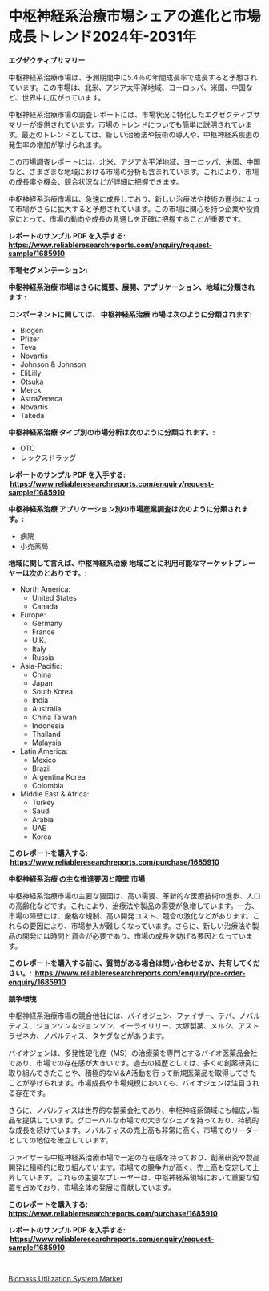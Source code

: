 <p><h1>中枢神経系治療市場シェアの進化と市場成長トレンド2024年-2031年</h1></p><p><strong>エグゼクティブサマリー</strong></p>
<p><p>中枢神経系治療市場は、予測期間中に5.4％の年間成長率で成長すると予想されています。この市場は、北米、アジア太平洋地域、ヨーロッパ、米国、中国など、世界中に広がっています。</p><p>中枢神経系治療市場の調査レポートには、市場状況に特化したエグゼクティブサマリーが提供されています。市場のトレンドについても簡単に説明されています。最近のトレンドとしては、新しい治療法や技術の導入や、中枢神経系疾患の発生率の増加が挙げられます。</p><p>この市場調査レポートには、北米、アジア太平洋地域、ヨーロッパ、米国、中国など、さまざまな地域における市場の分析も含まれています。これにより、市場の成長率や機会、競合状況などが詳細に把握できます。</p><p>中枢神経系治療市場は、急速に成長しており、新しい治療法や技術の進歩によって市場がさらに拡大すると予想されています。この市場に関心を持つ企業や投資家にとって、市場の動向や成長の見通しを正確に把握することが重要です。</p></p>
<p><strong>レポートのサンプル PDF を入手する: <a href="https://www.reliableresearchreports.com/enquiry/request-sample/1685910">https://www.reliableresearchreports.com/enquiry/request-sample/1685910</a></strong></p>
<p><strong>市場セグメンテーション:</strong></p>
<p><strong> 中枢神経系治療 市場はさらに概要、展開、アプリケーション、地域に分類されます :</strong></p>
<p><strong>コンポーネントに関しては、 中枢神経系治療 市場は次のように分類されます: &nbsp;</strong></p>
<p><ul><li>Biogen</li><li>Pfizer</li><li>Teva</li><li>Novartis</li><li>Johnson & Johnson</li><li>EliLilly</li><li>Otsuka</li><li>Merck</li><li>AstraZeneca</li><li>Novartis</li><li>Takeda</li></ul></p>
<p><strong> 中枢神経系治療 タイプ別の市場分析は次のように分類されます。:</strong></p>
<p><ul><li>OTC</li><li>レックスドラッグ</li></ul></p>
<p><strong>レポートのサンプル PDF を入手する: &nbsp;<a href="https://www.reliableresearchreports.com/enquiry/request-sample/1685910">https://www.reliableresearchreports.com/enquiry/request-sample/1685910</a></strong></p>
<p><strong> 中枢神経系治療 アプリケーション別の市場産業調査は次のように分類されます。:</strong></p>
<p><ul><li>病院</li><li>小売薬局</li></ul></p>
<p><strong>地域に関して言えば、中枢神経系治療 地域ごとに利用可能なマーケットプレーヤーは次のとおりです。:</strong></p>
<p><ul>
    <li>
        North America:
        <ul>
            <li>United States</li>
            <li>Canada</li>
        </ul>
    </li>
    <li>
        Europe:
        <ul>
            <li>Germany</li>
            <li>France</li>
            <li>U.K.</li>
            <li>Italy</li>
            <li>Russia</li>
        </ul>
    </li>
    <li>
        Asia-Pacific:
        <ul>
            <li>China</li>
            <li>Japan</li>
            <li>South Korea</li>
            <li>India</li>
            <li>Australia</li>
            <li>China Taiwan</li>
            <li>Indonesia</li>
            <li>Thailand</li>
            <li>Malaysia</li>
        </ul>
    </li>
    <li>
        Latin America:
        <ul>
            <li>Mexico</li>
            <li>Brazil</li>
            <li>Argentina Korea</li>
            <li>Colombia</li>
        </ul>
    </li>
    <li>
        Middle East & Africa:
        <ul>
            <li>Turkey</li>
            <li>Saudi</li>
            <li>Arabia</li>
            <li>UAE</li>
            <li>Korea</li>
        </ul>
    </li>
    </ul></p>
<p><strong>このレポートを購入する: &nbsp;<a href="https://www.reliableresearchreports.com/purchase/1685910">https://www.reliableresearchreports.com/purchase/1685910</a></strong></p>
<p><strong>中枢神経系治療 の主な推進要因と障壁 市場</strong></p>
<p><p>中枢神経系治療市場の主要な要因は、高い需要、革新的な医療技術の進歩、人口の高齢化などです。これにより、治療法や製品の需要が急増しています。一方、市場の障壁には、厳格な規制、高い開発コスト、競合の激化などがあります。これらの要因により、市場参入が難しくなっています。さらに、新しい治療法や製品の開発には時間と資金が必要であり、市場の成長を妨げる要因となっています。</p></p>
<p><strong>このレポートを購入する前に、質問がある場合は問い合わせるか、共有してください。:&nbsp; <a href="https://www.reliableresearchreports.com/enquiry/pre-order-enquiry/1685910">https://www.reliableresearchreports.com/enquiry/pre-order-enquiry/1685910</a></strong></p>
<p><strong>競争環境</strong></p>
<p><p>中枢神経系治療市場の競合他社には、バイオジェン、ファイザー、テバ、ノバルティス、ジョンソン＆ジョンソン、イーライリリー、大塚製薬、メルク、アストラゼネカ、ノバルティス、タケダなどがあります。 </p><p>バイオジェンは、多発性硬化症（MS）の治療薬を専門とするバイオ医薬品会社であり、市場での存在感が大きいです。過去の経歴としては、多くの創薬研究に取り組んできたことや、積極的なM＆A活動を行って新規医薬品を取得してきたことが挙げられます。市場成長や市場規模においても、バイオジェンは注目される存在です。</p><p>さらに、ノバルティスは世界的な製薬会社であり、中枢神経系領域にも幅広い製品を提供しています。グローバルな市場での大きなシェアを持っており、持続的な成長を続けています。ノバルティスの売上高も非常に高く、市場でのリーダーとしての地位を確立しています。</p><p>ファイザーも中枢神経系治療市場で一定の存在感を持っており、創薬研究や製品開発に積極的に取り組んでいます。市場での競争力が高く、売上高も安定して上昇しています。これらの主要なプレーヤーは、中枢神経系領域において重要な位置を占めており、市場全体の発展に貢献しています。</p></p>
<p><strong>このレポートを購入する: &nbsp; <a href="https://www.reliableresearchreports.com/purchase/1685910">https://www.reliableresearchreports.com/purchase/1685910</a></strong></p>
<p><strong>レポートのサンプル PDF を入手する: &nbsp;<a href="https://www.reliableresearchreports.com/enquiry/request-sample/1685910">https://www.reliableresearchreports.com/enquiry/request-sample/1685910</a></strong><strong></strong></p>
<p>&nbsp;</p>
<p><p><a href="https://fuschia-pecorino-a6d.notion.site/Biomass-Utilization-System-Market-Centers-on-Aspects-such-as-Market-Growth-Market-Share-Market-Opp-4506325929084641a493ab3690f6fb95">Biomass Utilization System Market</a></p></p>
